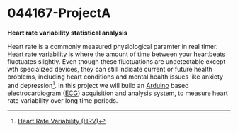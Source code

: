 # 044167-ProjectA
**Heart rate variability statistical analysis**

Heart rate is a commonly measured physiological paramter in real timer. [Heart rate variability](https://en.wikipedia.org/wiki/Heart_rate_variability) is where the amount of time between your heartbeats fluctuates slightly. Even though these fluctuations are undetectable except wth specialized devices, they can still indicate current or future health problems, including heart conditions and mental health issues like anxiety and depression[^1]. In this project we will build an [Arduino](https://www.arduino.cc/) based electrocardiogram ([ECG](https://en.wikipedia.org/wiki/Electrocardiography)) acquisition and analysis system, to measure heart rate variability over long time periods.

[^1]: [Heart Rate Variability (HRV)](https://my.clevelandclinic.org/health/symptoms/21773-heart-rate-variability-hrv)
